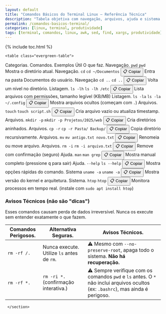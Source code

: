 ```yaml
---
layout: default
title: "Comandos Básicos do Terminal Linux – Referência Técnica"
description: "Tabela objetiva com navegação, arquivos, ajuda e sistema — comandos reais, exemplos úteis e alternativas seguras. Sem fluff."
permalink: /comandos-basicos-terminal/
categories: [linux, terminal, produtividade]
tags: [terminal, comandos, linux, awk, sed, find, xargs, produtividade]
---
```



{% include toc.html %}




<section class="post-content">
    
    
    <table class="evergreen-table">
  <thead>
    <tr>
      <th>Categorias.</th>
      <th>Comandos.</th>
      <th>Exemplos Útil</th>
      <th>O que faz.</th>
    </tr>
  </thead>
  <tbody>
    <tr>
      <td data-label="Categoria">Navegação.</td>
      <td data-label="Comando"><code>pwd</code></td>
      <td data-label="Exemplo Útil"><code>pwd</code></td>
      <td data-label="O que faz">Mostra o diretório atual.</td>
    </tr>
    <tr>
      <td data-label="Categoria">Navegação.</td>
      <td data-label="Comando"><code>cd</code></td>
      <td data-label="Exemplo Útil">
        <code>cd ~/Documentos</code>
        <button class="copy-btn" data-command="cd ~/Documentos">📋 Copiar</button>
      </td>
      <td data-label="O que faz">Entra na pasta Documentos do usuário.</td>
    </tr>
    <tr>
      <td data-label="Categoria">Navegação</td>
      <td data-label="Comando"><code>cd ..</code></td>
      <td data-label="Exemplo Útil">
        <code>cd ..</code>
        <button class="copy-btn" data-command="cd ..">📋 Copiar</button>
      </td>
      <td data-label="O que faz">Volta um nível no diretório.</td>
    </tr>
    <tr>
      <td data-label="Categoria">Listagem.</td>
      <td data-label="Comando"><code>ls -lh</code></td>
      <td data-label="Exemplo Útil">
        <code>ls -lh /etc</code>
        <button class="copy-btn" data-command="ls -lh /etc">📋 Copiar</button>
      </td>
      <td data-label="O que faz">Lista arquivos com permissões, tamanho legível (KB/MB)</td>
    </tr>
    <tr>
      <td data-label="Categoria">Listagem.</td>
      <td data-label="Comando"><code>ls -la</code></td>
      <td data-label="Exemplo Útil">
        <code>ls -la ~/.config</code>
        <button class="copy-btn" data-command="ls -la ~/.config">📋 Copiar</button>
      </td>
      <td data-label="O que faz">Mostra arquivos ocultos (começam com <code>.</code>)</td>
    </tr>
    <tr>
      <td data-label="Categoria">Arquivos.</td>
      <td data-label="Comando"><code>touch</code></td>
      <td data-label="Exemplo Útil">
        <code>touch script.sh</code>
        <button class="copy-btn" data-command="touch script.sh">📋 Copiar</button>
      </td>
      <td data-label="O que faz">Cria arquivo vazio ou atualiza timestamp.</td>
    </tr>
    <tr>
      <td data-label="Categoria">Arquivos.</td>
      <td data-label="Comando"><code>mkdir -p</code></td>
      <td data-label="Exemplo Útil">
        <code>mkdir -p Projetos/2025/web</code>
        <button class="copy-btn" data-command="mkdir -p Projetos/2025/web">📋 Copiar</button>
      </td>
      <td data-label="O que faz">Cria diretórios aninhados.</td>
    </tr>
    <tr>
      <td data-label="Categoria">Arquivos.</td>
      <td data-label="Comando"><code>cp -r</code></td>
      <td data-label="Exemplo Útil">
        <code>cp -r Pasta/ Backup/</code>
        <button class="copy-btn" data-command="cp -r Pasta/ Backup/">📋 Copiar</button>
      </td>
      <td data-label="O que faz">Copia diretório recursivamente.</td>
    </tr>
    <tr>
      <td data-label="Categoria">Arquivos.</td>
      <td data-label="Comando"><code>mv</code></td>
      <td data-label="Exemplo Útil">
        <code>mv antigo.txt novo.txt</code>
        <button class="copy-btn" data-command="mv antigo.txt novo.txt">📋 Copiar</button>
      </td>
      <td data-label="O que faz">Renomeia ou move arquivo.</td>
    </tr>
    <tr>
      <td data-label="Categoria">Arquivos.</td>
      <td data-label="Comando"><code>rm -i</code></td>
      <td data-label="Exemplo Útil">
        <code>rm -i arquivo.txt</code>
        <button class="copy-btn" data-command="rm -i arquivo.txt">📋 Copiar</button>
      </td>
      <td data-label="O que faz">Remove com confirmação (seguro)</td>
    </tr>
    <tr>
      <td data-label="Categoria">Ajuda.</td>
      <td data-label="Comando"><code>man</code></td>
      <td data-label="Exemplo Útil">
        <code>man grep</code>
        <button class="copy-btn" data-command="man grep">📋 Copiar</button>
      </td>
      <td data-label="O que faz">Mostra manual completo (pressione <kbd>q</kbd> para sair)</td>
    </tr>
    <tr>
      <td data-label="Categoria">Ajuda.</td>
      <td data-label="Comando"><code>--help</code></td>
      <td data-label="Exemplo Útil">
        <code>ls --help</code>
        <button class="copy-btn" data-command="ls --help">📋 Copiar</button>
      </td>
      <td data-label="O que faz">Mostra opções rápidas do comando.</td>
    </tr>
    <tr>
      <td data-label="Categoria">Sistema</td>
      <td data-label="Comando"><code>uname -a</code></td>
      <td data-label="Exemplo Útil">
        <code>uname -a</code>
        <button class="copy-btn" data-command="uname -a">📋 Copiar</button>
      </td>
      <td data-label="O que faz">Mostra versão do kernel e arquitetura.</td>
    </tr>
    <tr>
      <td data-label="Categoria">Sistema.</td>
      <td data-label="Comando"><code>htop</code></td>
      <td data-label="Exemplo Útil">
        <code>htop</code>
        <button class="copy-btn" data-command="htop">📋 Copiar</button>
      </td>
      <td data-label="O que faz">Monitora processos em tempo real. (instale com <code>sudo apt install htop</code>)</td>
    </tr>
  </tbody>
</table>

<h3 id="avisos">Avisos Técnicos (não são "dicas")</h3>
<p>Esses comandos causam perda de dados irreversível.
Nunca os execute sem entender exatamente o que fazem. </p>
<div class="table-container">
  <table class="evergreen-table">
    <thead>
      <tr>
        <th>Comandos Perigosos.</th>
        <th>Alternativa Seguras.</th>
        <th>Avisos Técnicos.</th>
      </tr>
    </thead>
    <tbody>
      <tr>
        <td data-label="Comando Perigoso"><code>rm -rf /.</code></td>
        <td data-label="Alternativa Segura">Nunca execute. Utilize <code>ls</code> antes de <code>rm</code>.</td>
        <td data-label="Aviso Técnico">⚠️ Mesmo com <code>--no-preserve-root</code>, apaga todo o sistema. <strong>Não há recuperação.</strong></td>
      </tr>
      <tr>
        <td data-label="Comando Perigoso"><code>rm -rf *.</code></td>
        <td data-label="Alternativa Segura"><code>rm -ri *.</code> (confirmação interativa.)</td>
        <td data-label="Aviso Técnico">⚠️ Sempre verifique com os comandos <code>pwd</code> e <code>ls</code> antes. O <code>*</code> não inclui arquivos ocultos (ex: <code>.bashrc</code>), mas ainda é perigoso.</td>
      </tr>
          </tbody>
  </table>
</div>    
    
     </section>




